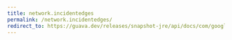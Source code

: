 ```yaml
---
title: network.incidentedges
permalink: /network.incidentedges/
redirect_to: https://guava.dev/releases/snapshot-jre/api/docs/com/google/common/graph/Network.html#incidentEdges-N-
---
```

